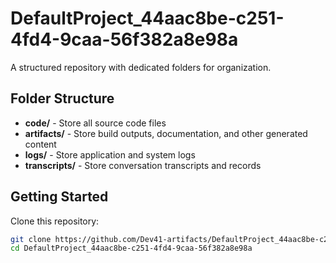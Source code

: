# DefaultProject_44aac8be-c251-4fd4-9caa-56f382a8e98a
A structured repository with dedicated folders for organization.

## Folder Structure

- **code/** - Store all source code files
- **artifacts/** - Store build outputs, documentation, and other generated content
- **logs/** - Store application and system logs
- **transcripts/** - Store conversation transcripts and records

## Getting Started

Clone this repository:
```bash
git clone https://github.com/Dev41-artifacts/DefaultProject_44aac8be-c251-4fd4-9caa-56f382a8e98a
cd DefaultProject_44aac8be-c251-4fd4-9caa-56f382a8e98a
```
